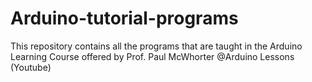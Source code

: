 # Arduino-tutorial-programs
This repository contains all the programs that are taught in the Arduino Learning Course offered by Prof. Paul McWhorter @Arduino Lessons (Youtube)
